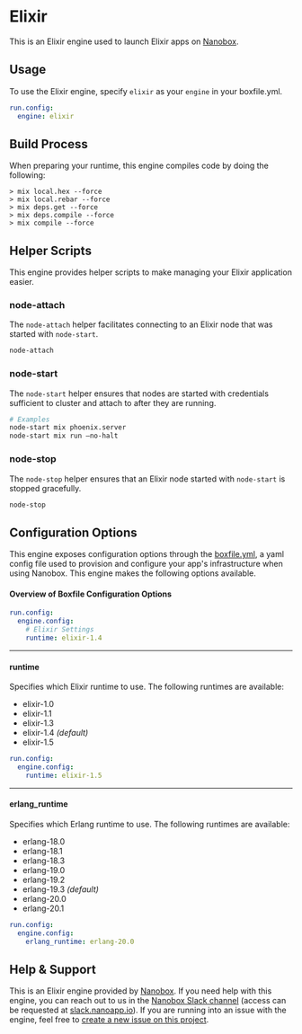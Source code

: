 # Elixir

This is an Elixir engine used to launch Elixir apps on [Nanobox](http://nanobox.io).

## Usage
To use the Elixir engine, specify `elixir` as your `engine` in your boxfile.yml.

```yaml
run.config:
  engine: elixir
```

## Build Process
When preparing your runtime, this engine compiles code by doing the following:

```
> mix local.hex --force
> mix local.rebar --force
> mix deps.get --force
> mix deps.compile --force
> mix compile --force
```

## Helper Scripts
This engine provides helper scripts to make managing your Elixir application easier.

### node-attach
The `node-attach` helper facilitates connecting to an Elixir node that was started with `node-start`.

```bash
node-attach
```

### node-start
The `node-start` helper ensures that nodes are started with credentials sufficient to cluster and attach to after they are running.

```bash
# Examples
node-start mix phoenix.server
node-start mix run —no-halt
```

### node-stop
The `node-stop` helper ensures that an Elixir node started with `node-start` is stopped gracefully.

```bash
node-stop
```

## Configuration Options
This engine exposes configuration options through the [boxfile.yml](http://docs.nanobox.io/boxfile/), a yaml config file used to provision and configure your app's infrastructure when using Nanobox. This engine makes the following options available.

#### Overview of Boxfile Configuration Options
```yaml
run.config:
  engine.config:
    # Elixir Settings
    runtime: elixir-1.4
```

---

#### runtime
Specifies which Elixir runtime to use. The following runtimes are available:

- elixir-1.0
- elixir-1.1
- elixir-1.3
- elixir-1.4 *(default)*
- elixir-1.5

```yaml
run.config:
  engine.config:
    runtime: elixir-1.5
```

---

#### erlang_runtime
Specifies which Erlang runtime to use. The following runtimes are available:

- erlang-18.0
- erlang-18.1
- erlang-18.3
- erlang-19.0
- erlang-19.2
- erlang-19.3 *(default)*
- erlang-20.0
- erlang-20.1

```yaml
run.config:
  engine.config:
    erlang_runtime: erlang-20.0
```

## Help & Support
This is an Elixir engine provided by [Nanobox](http://nanobox.io). If you need help with this engine, you can reach out to us in the [Nanobox Slack channel](https://nanoboxio.slack.com) (access can be requested at [slack.nanoapp.io](http://slack.nanoapp.io)). If you are running into an issue with the engine, feel free to [create a new issue on this project](https://github.com/nanobox-io/nanobox-engine-elixir/issues/new).
